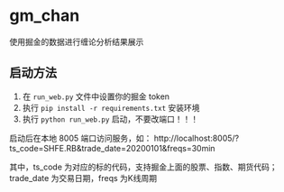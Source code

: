 # gm_chan
使用掘金的数据进行缠论分析结果展示

## 启动方法

1. 在 `run_web.py` 文件中设置你的掘金 token
2. 执行 `pip install -r requirements.txt` 安装环境
3. 执行 `python run_web.py` 启动，不要改端口！！！

启动后在本地 8005 端口访问服务，如：
http://localhost:8005/?ts_code=SHFE.RB&trade_date=20200101&freqs=30min

其中，ts_code 为对应的标的代码，支持掘金上面的股票、指数、期货代码；trade_date 为交易日期，freqs 为K线周期


